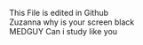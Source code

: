 This File is edited in Github
<br/>
Zuzanna why is your screen black
<br/>
MEDGUY Can i study like you
